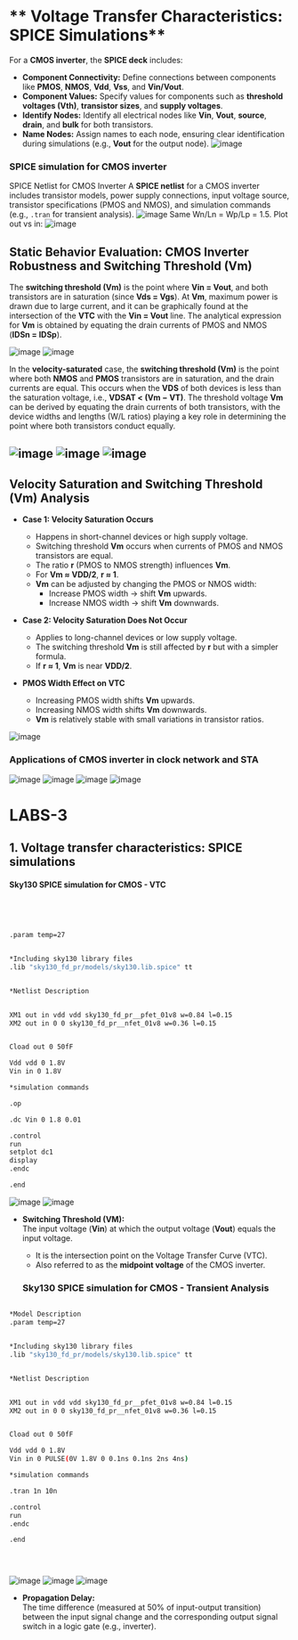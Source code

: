 # ** Voltage Transfer Characteristics: SPICE Simulations**  
For a **CMOS inverter**, the **SPICE deck** includes:

- **Component Connectivity:** Define connections between components like **PMOS**, **NMOS**, **Vdd**, **Vss**, and **Vin/Vout**. 
- **Component Values:** Specify values for components such as **threshold voltages (Vth)**, **transistor sizes**, and **supply voltages**.
- **Identify Nodes:** Identify all electrical nodes like **Vin**, **Vout**, **source**, **drain**, and **bulk** for both transistors.
- **Name Nodes:** Assign names to each node, ensuring clear identification during simulations (e.g., **Vout** for the output node).
![image](https://github.com/manohargumma/INTRODUCTION-TO-CIRCUIT-DESIGN-AND-SPICE-SIMUATIONS/blob/931a2bdce0f0a3debb588666d832a32fe13c7fdb/DAY3/day3pics/Screenshot%20from%202025-10-16%2021-39-24.png)
### SPICE simulation for CMOS inverter
SPICE Netlist for CMOS Inverter 
A **SPICE netlist** for a CMOS inverter includes transistor models, power supply connections, input voltage source, transistor specifications (PMOS and NMOS), and simulation commands (e.g., `.tran` for transient analysis).
![image](https://github.com/manohargumma/INTRODUCTION-TO-CIRCUIT-DESIGN-AND-SPICE-SIMUATIONS/blob/931a2bdce0f0a3debb588666d832a32fe13c7fdb/DAY3/day3pics/Screenshot%20from%202025-10-16%2021-39-58.png)
Same Wn/Ln = Wp/Lp = 1.5. Plot out vs in:
![image](https://github.com/manohargumma/INTRODUCTION-TO-CIRCUIT-DESIGN-AND-SPICE-SIMUATIONS/blob/931a2bdce0f0a3debb588666d832a32fe13c7fdb/DAY3/day3pics/Screenshot%20from%202025-10-16%2021-43-20.png)

## **Static Behavior Evaluation: CMOS Inverter Robustness and Switching Threshold (Vm)**  
The **switching threshold (Vm)** is the point where **Vin = Vout**, and both transistors are in saturation (since **Vds = Vgs**). At **Vm**, maximum power is drawn due to large current, and it can be graphically found at the intersection of the **VTC** with the **Vin = Vout** line. The analytical expression for **Vm** is obtained by equating the drain currents of PMOS and NMOS (**IDSn = IDSp**).

![image](https://github.com/manohargumma/INTRODUCTION-TO-CIRCUIT-DESIGN-AND-SPICE-SIMUATIONS/blob/931a2bdce0f0a3debb588666d832a32fe13c7fdb/DAY3/day3pics/Screenshot%20from%202025-10-16%2021-44-19.png)
![image](https://github.com/manohargumma/INTRODUCTION-TO-CIRCUIT-DESIGN-AND-SPICE-SIMUATIONS/blob/931a2bdce0f0a3debb588666d832a32fe13c7fdb/DAY3/day3pics/Screenshot%20from%202025-10-16%2021-44-45.png)

In the **velocity-saturated** case, the **switching threshold (Vm)** is the point where both **NMOS** and **PMOS** transistors are in saturation, and the drain currents are equal. This occurs when the **VDS** of both devices is less than the saturation voltage, i.e., **VDSAT < (Vm − VT)**. The threshold voltage **Vm** can be derived by equating the drain currents of both transistors, with the device widths and lengths (W/L ratios) playing a key role in determining the point where both transistors conduct equally.

![image](https://github.com/manohargumma/INTRODUCTION-TO-CIRCUIT-DESIGN-AND-SPICE-SIMUATIONS/blob/931a2bdce0f0a3debb588666d832a32fe13c7fdb/DAY3/day3pics/Screenshot%20from%202025-10-16%2021-45-51.png)
![image](https://github.com/manohargumma/INTRODUCTION-TO-CIRCUIT-DESIGN-AND-SPICE-SIMUATIONS/blob/931a2bdce0f0a3debb588666d832a32fe13c7fdb/DAY3/day3pics/Screenshot%20from%202025-10-16%2021-46-19.png)
![image](https://github.com/manohargumma/INTRODUCTION-TO-CIRCUIT-DESIGN-AND-SPICE-SIMUATIONS/blob/931a2bdce0f0a3debb588666d832a32fe13c7fdb/DAY3/day3pics/Screenshot%20from%202025-10-16%2021-48-04.png)
---

## Velocity Saturation and Switching Threshold (Vm) Analysis

- **Case 1: Velocity Saturation Occurs**  
  - Happens in short-channel devices or high supply voltage.  
  - Switching threshold **Vm** occurs when currents of PMOS and NMOS transistors are equal.  
  - The ratio **r** (PMOS to NMOS strength) influences **Vm**.  
  - For **Vm ≈ VDD/2**, **r ≈ 1**.  
  - **Vm** can be adjusted by changing the PMOS or NMOS width:  
    - Increase PMOS width → shift **Vm** upwards.  
    - Increase NMOS width → shift **Vm** downwards.  

- **Case 2: Velocity Saturation Does Not Occur**  
  - Applies to long-channel devices or low supply voltage.  
  - The switching threshold **Vm** is still affected by **r** but with a simpler formula.  
  - If **r ≈ 1**, **Vm** is near **VDD/2**.

- **PMOS Width Effect on VTC**  
  - Increasing PMOS width shifts **Vm** upwards.  
  - Increasing NMOS width shifts **Vm** downwards.  
  - **Vm** is relatively stable with small variations in transistor ratios.

![image](https://github.com/manohargumma/INTRODUCTION-TO-CIRCUIT-DESIGN-AND-SPICE-SIMUATIONS/blob/1007403bf643e51b75e9906e83a9e1f0188b6369/DAY3/day3pics/Screenshot%20from%202025-10-16%2021-54-58.png)
### Applications of CMOS inverter in clock network and STA
![image](https://github.com/manohargumma/INTRODUCTION-TO-CIRCUIT-DESIGN-AND-SPICE-SIMUATIONS/blob/1007403bf643e51b75e9906e83a9e1f0188b6369/DAY3/day3pics/Screenshot%20from%202025-10-16%2021-55-45.png)
![image](https://github.com/manohargumma/INTRODUCTION-TO-CIRCUIT-DESIGN-AND-SPICE-SIMUATIONS/blob/1007403bf643e51b75e9906e83a9e1f0188b6369/DAY3/day3pics/Screenshot%20from%202025-10-16%2021-56-15.png)
![image](https://github.com/manohargumma/INTRODUCTION-TO-CIRCUIT-DESIGN-AND-SPICE-SIMUATIONS/blob/1007403bf643e51b75e9906e83a9e1f0188b6369/DAY3/day3pics/Screenshot%20from%202025-10-16%2021-56-38.png)
![image](https://github.com/manohargumma/INTRODUCTION-TO-CIRCUIT-DESIGN-AND-SPICE-SIMUATIONS/blob/1007403bf643e51b75e9906e83a9e1f0188b6369/DAY3/day3pics/Screenshot%20from%202025-10-16%2021-56-44.png)
# LABS-3
## 1. Voltage transfer characteristics: SPICE simulations
#### Sky130 SPICE simulation for CMOS - VTC

```bash



     
.param temp=27


*Including sky130 library files
.lib "sky130_fd_pr/models/sky130.lib.spice" tt


*Netlist Description


XM1 out in vdd vdd sky130_fd_pr__pfet_01v8 w=0.84 l=0.15
XM2 out in 0 0 sky130_fd_pr__nfet_01v8 w=0.36 l=0.15


Cload out 0 50fF

Vdd vdd 0 1.8V
Vin in 0 1.8V

*simulation commands

.op

.dc Vin 0 1.8 0.01

.control
run
setplot dc1
display
.endc

.end

 ```       
![image](https://github.com/manohargumma/INTRODUCTION-TO-CIRCUIT-DESIGN-AND-SPICE-SIMUATIONS/blob/adf92648afa74771e56fa76a69d2d8d43c95923c/DAY3/day3pics/Screenshot%20from%202025-10-16%2022-21-12.png)
![image](https://github.com/manohargumma/INTRODUCTION-TO-CIRCUIT-DESIGN-AND-SPICE-SIMUATIONS/blob/adf92648afa74771e56fa76a69d2d8d43c95923c/DAY3/day3pics/Screenshot%20from%202025-10-16%2022-21-32.png)
- **Switching Threshold (VM):**  
  The input voltage (**Vin**) at which the output voltage (**Vout**) equals the input voltage.  
  - It is the intersection point on the Voltage Transfer Curve (VTC).  
  - Also referred to as the **midpoint voltage** of the CMOS inverter.

  ### Sky130 SPICE simulation for CMOS - Transient Analysis
```bash

*Model Description
.param temp=27


*Including sky130 library files
.lib "sky130_fd_pr/models/sky130.lib.spice" tt


*Netlist Description


XM1 out in vdd vdd sky130_fd_pr__pfet_01v8 w=0.84 l=0.15
XM2 out in 0 0 sky130_fd_pr__nfet_01v8 w=0.36 l=0.15


Cload out 0 50fF

Vdd vdd 0 1.8V
Vin in 0 PULSE(0V 1.8V 0 0.1ns 0.1ns 2ns 4ns)

*simulation commands

.tran 1n 10n

.control
run
.endc

.end


     

 ```   
  ![image](https://github.com/manohargumma/INTRODUCTION-TO-CIRCUIT-DESIGN-AND-SPICE-SIMUATIONS/blob/0b4d5b25ac94c10d92a98653432af855bafa745f/DAY3/day3pics/Screenshot%20from%202025-10-16%2012-20-46.png)
  ![image](https://github.com/manohargumma/INTRODUCTION-TO-CIRCUIT-DESIGN-AND-SPICE-SIMUATIONS/blob/0b4d5b25ac94c10d92a98653432af855bafa745f/DAY3/day3pics/Screenshot%20from%202025-10-16%2012-23-47.png)
  ![image](https://github.com/manohargumma/INTRODUCTION-TO-CIRCUIT-DESIGN-AND-SPICE-SIMUATIONS/blob/0b4d5b25ac94c10d92a98653432af855bafa745f/DAY3/day3pics/Screenshot%20from%202025-10-16%2012-25-03.png)
- **Propagation Delay:**  
  The time difference (measured at 50% of input-output transition) between the input signal change and the corresponding output signal switch in a logic gate (e.g., inverter).
